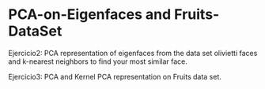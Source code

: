 # PCA-on-Eigenfaces and Fruits-DataSet

Ejercicio2: PCA representation of eigenfaces from the data set olivietti faces and k-nearest neighbors to find your most similar face.

Ejercicio3: PCA and Kernel PCA representation on Fruits data set.

